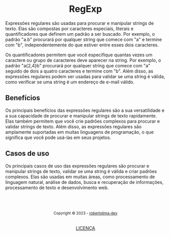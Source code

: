 <h1 align="center">
<br>RegExp 
</h1>

Expressões regulares são usadas para procurar e manipular strings de texto. Elas são compostas por caracteres especiais, literais e quantificadores que definem um padrão a ser buscado. Por exemplo, o padrão "a.b" procurará por qualquer string que comece com "a" e termine com "b", independentemente do que estiver entre esses dois caracteres. 

Os quantificadores permitem que você especifique quantas vezes um caractere ou grupo de caracteres deve aparecer na string. Por exemplo, o padrão "a{2,4}b" procurará por qualquer string que comece com "a" seguido de dois a quatro caracteres e termine com "b". Além disso, as expressões regulares podem ser usadas para validar se uma string é válida, como verificar se uma string é um endereço de e-mail válido.

## Benefícios

Os principais benefícios das expressões regulares são a sua versatilidade e a sua capacidade de procurar e manipular strings de texto rapidamente. Elas também permitem que você crie padrões complexos para procurar e validar strings de texto. Além disso, as expressões regulares são amplamente suportadas em muitas linguagens de programação, o que significa que você pode usá-las em seus projetos.

## Casos de uso

Os principais casos de uso das expressões regulares são procurar e manipular strings de texto, validar se uma string é válida e criar padrões complexos. Elas são usadas em muitas áreas, como processamento de linguagem natural, análise de dados, busca e recuperação de informações, processamento de texto e desenvolvimento web.

<div align="center">
  <br/>
  <br/>
  <br/>
    <div>
      <sub>Copyright © 2023 - <a href="https://github.com/robertolima-dev">robertolima-dev</sub></a>
    </div>
    <br/>
    <p> 
      <a href="https://github.com/robertolima-dev/licenca/blob/main/LICENSE.md">LICENÇA</a>
    </p>
</div>
